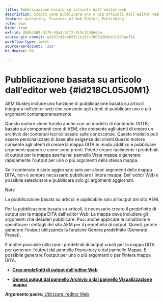 ```yaml
---
title: Pubblicazione basata su articolo dall’editor web
description: Scopri come pubblicare uno o più articoli dall’editor web. Genera output per uno o più argomenti in una mappa DITA in AEM Guides.
feature: Authoring, Features of Web Editor, Publishing
role: User
hide: true
exl-id: ddd6da80-d179-4da3-bff2-915c17bb6e5a
source-git-commit: ea597cd14469f21e197c700542b9be7c373aef14
workflow-type: tm+mt
source-wordcount: '320'
ht-degree: 0%

---
```


# Pubblicazione basata su articolo dall’editor web {#id218CL05J0M1}

AEM Guides include una funzione di pubblicazione basata su articoli integrata nell’editor web che consente agli utenti di pubblicare uno o più argomenti contemporaneamente.

Questo motore viene fornito anche con un modello di contenuto OOTB, basato sui componenti core di AEM, che consente agli utenti di creare un archivio dei contenuti tecnici basato sulle conoscenze. Questo modello può essere personalizzato in base alle esigenze dei clienti.Questo motore consente agli utenti di creare la mappa DITA in modo additivo e pubblicare argomenti quando e come sono pronti. Potete creare facilmente i predefiniti di output per la mappa aperta nel pannello Vista mappa e generare rapidamente l&#39;output per uno o più argomenti della stessa mappa.

Se il contenuto è stato aggiornato solo per alcuni argomenti della mappa DITA, non è sempre necessario pubblicare l&#39;intera mappa. Dall&#39;editor Web è possibile selezionare e pubblicare solo gli argomenti aggiornati.

>[!NOTE]
>
> La pubblicazione basata su articoli è applicabile solo all’output del sito AEM.

Per la pubblicazione basata su articoli, è necessario creare il predefinito di output per la mappa DITA dall&#39;editor Web. La mappa deve includere gli argomenti che desideri pubblicare. Puoi anche applicare le condizioni e specificare i dettagli del sito AEM per il predefinito di output. Quindi, potete generare l&#39;output utilizzando la funzione Genera predefinito (Generate Preset).

È inoltre possibile utilizzare i predefiniti di output creati per la mappa DITA per generare l&#39;output dal pannello Repository o dal pannello Mappa. È possibile generare l&#39;output per uno o più argomenti o per l&#39;intera mappa DITA.

- **[Crea predefiniti di output dall&#39;editor Web](web-editor-article-publishing-presets.md)**

- **[Genera output dal pannello Archivio o dal pannello Visualizzazione mappa](web-editor-article-publishing-output.md)**


**Argomento padre:**&#x200B;[&#x200B; Utilizzare l&#39;editor Web](web-editor.md)
